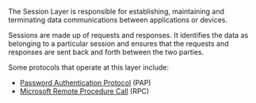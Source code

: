 The Session Layer is responsible for establishing, maintaining and terminating data communications between applications or devices.

Sessions are made up of requests and responses. It identifies the data as belonging to a particular session and ensures that the requests and responses are sent back and forth between the two parties.

Some protocols that operate at this layer include:

- [Password Authentication Protocol](../protocols/pap.md) (PAP)
- [Microsoft Remote Procedure Call](../misc/mrpc.md) (RPC)
